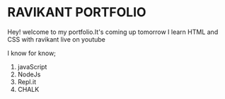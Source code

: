 # RAVIKANT PORTFOLIO

Hey! welcome to my portfolio.It's coming up tomorrow I learn HTML and CSS with ravikant live on youtube


I know for know;

1. javaScript
1. NodeJs
1. Repl.it
1. CHALK